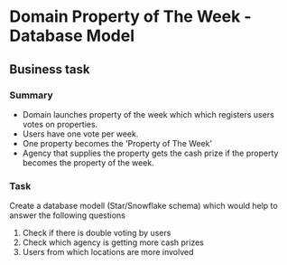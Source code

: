 # Domain Property of The Week - Database Model

## Business task

### Summary

- Domain launches property of the week which which registers users votes on properties.
- Users have one vote per week.
- One property becomes the 'Property of The Week'
- Agency that supplies the property gets the cash prize if the property becomes the property of the week.

### Task

Create a database modell (Star/Snowflake schema) which would help to answer the following questions
1. Check if there is double voting by users
2. Check which agency is getting more cash prizes
3. Users from which locations are more involved
